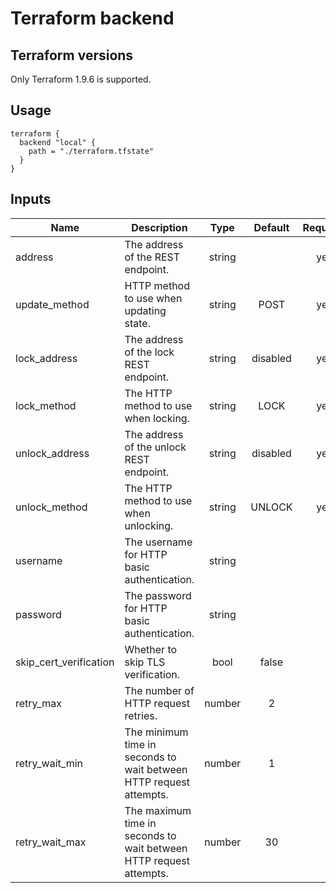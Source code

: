 # Terraform backend

## Terraform versions

Only Terraform 1.9.6 is supported.

## Usage

```hcl
terraform {
  backend "local" {
    path = "./terraform.tfstate"
  }
}
```

<!-- BEGINNING OF PRE-COMMIT-TERRAFORM DOCS HOOK -->

## Inputs

| Name                   | Description                                                        | Type   | Default  | Required | Choices                   |
| ---------------------- | ------------------------------------------------------------------ | :----: | :------: | :------: | :-----------------------: |
| address                | The address of the REST endpoint.                                  | string |          | yes      |                           |
| update_method          | HTTP method to use when updating state.                            | string | POST     | yes      | GET, POST, PUT, or DELETE |
| lock_address           | The address of the lock REST endpoint.                             | string | disabled | yes      | enabled, or disabled      |
| lock_method            | The HTTP method to use when locking.                               | string | LOCK     | yes      | LOCK or UNLOCK            |
| unlock_address         | The address of the unlock REST endpoint.                           | string | disabled | yes      | enabled, disabled         |
| unlock_method          | The HTTP method to use when unlocking.                             | string | UNLOCK   | yes      | LOCK, UNLOCK              |
| username               | The username for HTTP basic authentication.                        | string |          |          |                           |
| password               | The password for HTTP basic authentication.                        | string |          |          |                           |
| skip_cert_verification | Whether to skip TLS verification.                                  | bool   | false    |          |                           |
| retry_max              | The number of HTTP request retries.                                | number | 2        |          |                           |
| retry_wait_min         | The minimum time in seconds to wait between HTTP request attempts. | number | 1        |          |                           |
| retry_wait_max         | The maximum time in seconds to wait between HTTP request attempts. | number | 30       |          |                           |

<!-- END OF PRE-COMMIT-TERRAFORM DOCS HOOK -->
